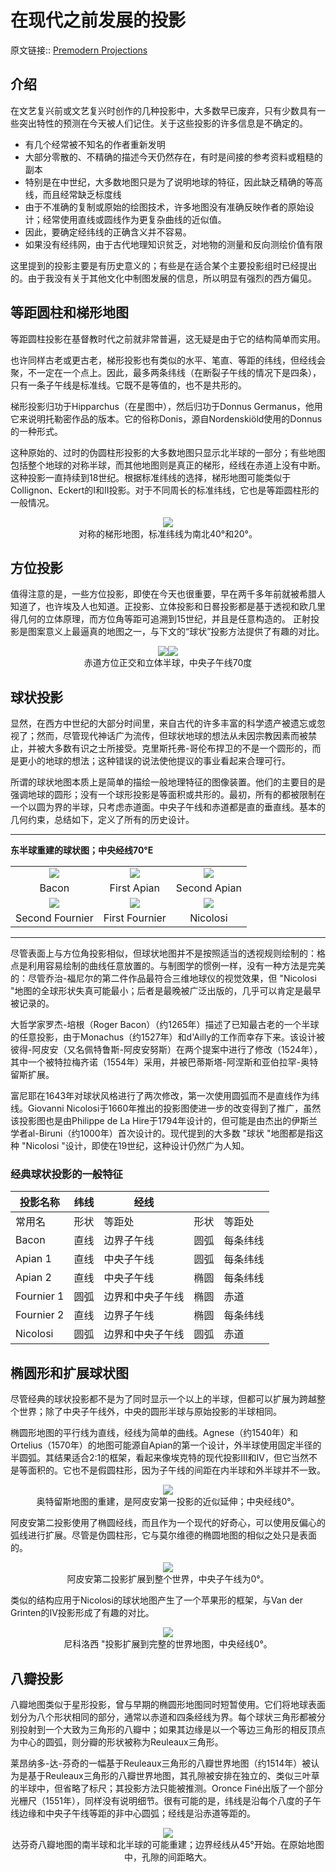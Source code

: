 # 在现代之前发展的投影
原文链接:: [Premodern Projections](https://web.archive.org/web/20180227085810/http://www.progonos.com/furuti/MapProj/Normal/ProjPM/projPM.html)

## 介绍

在文艺复兴前或文艺复兴时创作的几种投影中，大多数早已废弃，只有少数具有一些突出特性的预测在今天被人们记住。关于这些投影的许多信息是不确定的。

  * 有几个经常被不知名的作者重新发明
  * 大部分零散的、不精确的描述今天仍然存在，有时是间接的参考资料或粗糙的副本
  * 特别是在中世纪，大多数地图只是为了说明地球的特征，因此缺乏精确的等高线，而且经常缺乏标度线
  * 由于不准确的复制或原始的绘图技术，许多地图没有准确反映作者的原始设计；经常使用直线或圆线作为更复杂曲线的近似值。
  * 因此，要确定经纬线的正确含义并不容易。
  * 如果没有经纬网，由于古代地理知识贫乏，对地物的测量和反向测绘价值有限

这里提到的投影主要是有历史意义的；有些是在适合某个主要投影组时已经提出的。由于我没有关于其他文化中制图发展的信息，所以明显有强烈的西方偏见。

## 等距圆柱和梯形地图

等距圆柱投影在基督教时代之前就非常普遍，这无疑是由于它的结构简单而实用。

也许同样古老或更古老，梯形投影也有类似的水平、笔直、等距的纬线，但经线会聚，不一定在一个点上。因此，最多两条纬线（在断裂子午线的情况下是四条），只有一条子午线是标准线。它既不是等值的，也不是共形的。

梯形投影归功于Hipparchus（在星图中），然后归功于Donnus Germanus，他用它来说明托勒密作品的版本。它的俗称Donis，源自Nordenskiöld使用的Donnus的一种形式。

这种原始的、过时的伪圆柱形投影的大多数地图只显示北半球的一部分；有些地图包括整个地球的对称半球，而其他地图则是真正的梯形，经线在赤道上没有中断。这种投影一直持续到18世纪。根据标准纬线的选择，梯形地图可能类似于Collignon、Eckert的I和II投影。对于不同周长的标准纬线，它也是等距圆柱形的一般情况。

<div align="center"><img src="./asserts/image_1629638697345_0.png"/></div>
<center>对称的梯形地图，标准纬线为南北40°和20°。</center>

## 方位投影

值得注意的是，一些方位投影，即使在今天也很重要，早在两千多年前就被希腊人知道了，也许埃及人也知道。正投影、立体投影和日晷投影都是基于透视和欧几里得几何的立体原理，而方位角等距可追溯到15世纪，并且是任意构造的。
正射投影是图案意义上最逼真的地图之一，与下文的“球状”投影方法提供了有趣的对比。

<div align="center"><img src="./asserts/image_1629639151171_0.png"/><img src="./asserts/image_1629639161952_0.png"/></div>
<center> 赤道方位正交和立体半球，中央子午线70度</center>

## 球状投影

显然，在西方中世纪的大部分时间里，来自古代的许多丰富的科学遗产被遗忘或忽视了；然而，尽管现代神话广为流传，但球状地球的想法从未因宗教因素而被禁止，并被大多数有识之士所接受。克里斯托弗-哥伦布捍卫的不是一个圆形的，而是更小的地球的想法；这种错误的说法使他提议的事业看起来合理可行。

所谓的球状地图本质上是简单的描绘一般地理特征的图像装置。他们的主要目的是强调地球的圆形；没有一个球形投影是等面积或共形的。最初，所有的都被限制在一个以圆为界的半球，只考虑赤道面。中央子午线和赤道都是直的垂直线。基本的几何约束，总结如下，定义了所有的历史设计。

----
**东半球重建的球状图；中央经线70°E**

<table>
<tr>
    <td><div align="center"><img src="./asserts/image_1629639448639_0.png"/></div></td>
    <td><div align="center"><img src="./asserts/image_1629639459535_0.png"/></div> </td>
    <td><div align="center"><img src="./asserts/image_1629639467494_0.png"/></div> </td>
</tr>
<tr>
  <td><center>Bacon</center></td>
  <td><center>First Apian</center></td>
  <td><center>Second Apian</center></td>
</tr>
<tr>
    <td><div align="center"><img src="./asserts/image_1629639520053_0.png"/></div></td>
    <td><div align="center"><img src="./asserts/image_1629639528068_0.png"/></div> </td>
    <td><div align="center"><img src="./asserts/image_1629639534060_0.png"/></div> </td>
</tr>
<tr>
  <td><center>Second Fournier</center></td>
  <td><center>First Fournier</center></td>
  <td><center>Nicolosi</center></td>
</tr>
</table>

------

尽管表面上与方位角投影相似，但球状地图并不是按照适当的透视规则绘制的：格点是利用容易绘制的曲线任意放置的。与制图学的惯例一样，没有一种方法是完美的：尽管乔治-福尼尔的第二件作品最符合三维地球仪的视觉效果，但 "Nicolosi "地图的全球形状失真可能最小；后者是最晚被广泛出版的，几乎可以肯定是最早被记录的。

大哲学家罗杰-培根（Roger Bacon）（约1265年）描述了已知最古老的一个半球的任意投影，由于Monachus（约1527年）和d'Ailly的工作而幸存下来。该设计被彼得-阿皮安（又名佩特鲁斯-阿皮安努斯）在两个提案中进行了修改（1524年），其中一个被特拉梅齐诺（1554年）采用，并被巴蒂斯塔-阿涅斯和亚伯拉罕-奥特留斯扩展。

富尼耶在1643年对球状风格进行了两次修改，第一次使用圆弧而不是直线作为纬线。Giovanni Nicolosi于1660年推出的投影图使进一步的改变得到了推广，虽然该投影图也是由Philippe de La Hire于1794年设计的，但可能是由杰出的伊斯兰学者al-Biruni（约1000年）首次设计的。现代提到的大多数 "球状 "地图都是指这种 "Nicolosi "设计，即使在19世纪，这种设计仍然广为人知。

### 经典球状投影的一般特征

  | 投影名称 | 纬线  |  经线 |  |  |
  | -----| ---- | ---- | ---- | ---- |
  |常用名| 形状| 等距处 |形状| 等距处|
  |Bacon | 直线 | 边界子午线 | 圆弧 | 每条纬线 |
  |Apian 1|	直线|	中央子午线	|圆弧|每条纬线|
  |Apian 2|	直线|	中央子午线	|椭圆|每条纬线|
  |Fournier 1|圆弧|边界和中央子午线|椭圆|赤道|	
  |Fournier 2|直线|边界子午线|椭圆|每条纬线|
  |Nicolosi|圆弧|边界和中央子午线|圆弧|赤道|

## 椭圆形和扩展球状图

尽管经典的球状投影都不是为了同时显示一个以上的半球，但都可以扩展为跨越整个世界；除了中央子午线外，中央的圆形半球与原始投影的半球相同。

椭圆形地图的平行线为直线，经线为简单的曲线。Agnese（约1540年）和Ortelius（1570年）的地图可能源自Apian的第一个设计，外半球使用固定半径的半圆弧。其结果适合2:1的框架，看起来像埃克特的现代投影III和IV，但它当然不是等面积的。它也不是假圆柱形，因为子午线的间距在内半球和外半球并不一致。

<div align="center"><img src="./asserts/image_1629642102046_0.png"/></div> 
<center> 奥特留斯地图的重建，是阿皮安第一投影的近似延伸；中央经线0°。</center>

阿皮安第二投影使用了椭圆经线，而且作为一个现代的好奇心，可以使用反偏心的弧线进行扩展。尽管是伪圆柱形，它与莫尔维德的椭圆地图的相似之处只是表面的。

<div align="center"><img src="./asserts/image_1629642217914_0.png"/></div> 
<center>  阿皮安第二投影扩展到整个世界，中央子午线为0°。</center>

类似的结构应用于Nicolosi的球状地图产生了一个苹果形的框架，与Van der Grinten的IV投影形成了有趣的对比。
<div align="center"><img src="./asserts/image_1629642288742_0.png"/></div> 
<center>尼科洛西 "投影扩展到完整的世界地图，中央经线0°。</center>

## 八瓣投影

八瓣地图类似于星形投影，曾与早期的椭圆形地图同时短暂使用。它们将地球表面划分为八个形状相同的部分，通常以赤道和四条经线为界。每个球状三角形都被分别投射到一个大致为三角形的八瓣中；如果其边缘是以一个等边三角形的相反顶点为中心的圆弧，则分瓣的形状被称为Reuleaux三角形。

莱昂纳多-达-芬奇的一幅基于Reuleaux三角形的八瓣世界地图（约1514年）被认为是基于Reuleaux三角形的八瓣世界地图，其孔隙被安排在独立的、类似三叶草的半球中，但省略了标尺；其投影方法只能被推测。Oronce Finé出版了一个部分光栅尺（1551年），同样没有说明细节。很有可能的是，纬线是沿每个八度的子午线边缘和中央子午线等距的非中心圆弧；经线是沿赤道等距的。

<div align="center"><img src="./asserts/image_1629642385038_0.png"/></div> 
<center>达芬奇八瓣地图的南半球和北半球的可能重建；边界经线从45°开始。在原始地图中，孔隙的间距略大。</center>